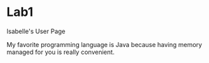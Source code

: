# Lab1
Isabelle's User Page

My favorite programming language is Java because having memory managed for you is really convenient.